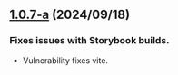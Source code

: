 ## [1.0.7-a](https://github.com/reiji1020/ccl-component-kit4svelte/compare/1.0.7...1.0.7-a) (2024/09/18)

### Fixes issues with Storybook builds.

- Vulnerability fixes vite.